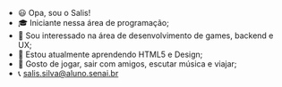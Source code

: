 - 😃 Opa, sou o Salis!
- 🎓 Iniciante nessa área de programação;
- 🫡 Sou interessado na área de desenvolvimento de games, backend e UX;
- 🤔 Estou atualmente aprendendo HTML5 e Design;
- 🤩 Gosto de jogar, sair com amigos, escutar música e viajar;
- 📞 salis.silva@aluno.senai.br 

<!---
SalisSilva337/SalisSilva337 is a ✨ special ✨ repository because its `README.md` (this file) appears on your GitHub profile.
You can click the Preview link to take a look at your changes.
--->
